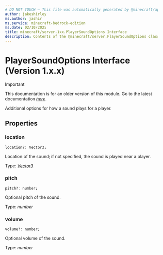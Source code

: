 ```yaml
---
# DO NOT TOUCH — This file was automatically generated by @minecraft/api-docs-generator, to report problems file an issue at https://github.com/Mojang/minecraft-scripting-libraries
author: jakeshirley
ms.author: jashir
ms.service: minecraft-bedrock-edition
ms.date: 02/10/2025
title: minecraft/server-1xx.PlayerSoundOptions Interface
description: Contents of the @minecraft/server.PlayerSoundOptions class (Version 1.x.x).
---
```

# PlayerSoundOptions Interface (Version 1.x.x)

> [!IMPORTANT]
> This documentation is for an older version of this module. Go to the latest documentation [*here*](../../../scriptapi/minecraft/server/PlayerSoundOptions.md).

Additional options for how a sound plays for a player.

## Properties

### **location**
`location?: Vector3;`

Location of the sound; if not specified, the sound is played near a player.

Type: [*Vector3*](Vector3.md)

### **pitch**
`pitch?: number;`

Optional pitch of the sound.

Type: *number*

### **volume**
`volume?: number;`

Optional volume of the sound.

Type: *number*
